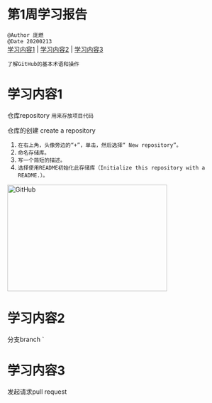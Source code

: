 # 第1周学习报告  
`@Author 庞燃`         
`@Date 20200213`    
[学习内容1](#1) | [学习内容2](#2) | [学习内容3](#3) 

`了解GitHub的基本术语和操作`


# <a id='1'>学习内容1</a>
仓库repository  `用来存放项目代码` 

仓库的创建 create a repository  
1. `在右上角，头像旁边的“+”，单击，然后选择“ New repository”。`
2. `命名存储库。`
3. `写一个简短的描述。`
4. `选择使用README初始化此存储库（Initialize this repository with a README.）。`
<img src="https://guides.github.com/activities/hello-world/create-new-repo.png" alt="GitHub"  width="360" height="240" />

# <a id='2'>学习内容2</a>
分支branch  `




# <a id='3'>学习内容3</a>
发起请求pull request
